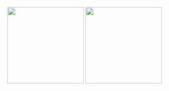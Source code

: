 <p aligh="left">
  <img height="175px" src="https://github-readme-stats.vercel.app/api?username=Ryota-Kawamura&hide=contribs,prs&theme=midnight-purple" />
  <img height="175px" src="https://github-readme-stats.vercel.app/api/top-langs/?username=Ryota-Kawamura&layout=compact&theme=midnight-purple" />
</p>
